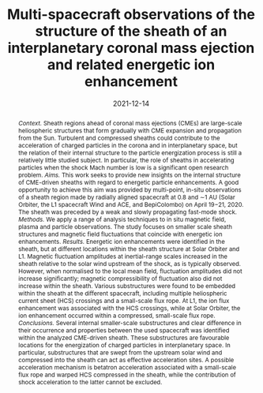 ---
# Documentation: https://wowchemy.com/docs/managing-content/

title: 'Multi-spacecraft observations of the structure of the sheath of an interplanetary coronal mass ejection and related energetic ion enhancement'
subtitle: ''
summary: ''
authors:
- E. K. J. Kilpua
- S. W. Good
- N. Dresing
- R. Vainio
- E. E. Davies
- R. J. Forsyth
- J. Gieseler 
- B. Lavraud 
- E. Asvestari 
- D. Morosan 
- J. Pomoell 
- D. Price 
- D. Heyener 
- T. S. Horbury 
- V. Angelini 
- H. O'Brien
- V. Evans 
- J. Rodriguez-Pacheco 
- R. Gómez Herrero 
- G. Ho 
- R. Wimmer-Schweingruber
tags:
- Coronal Mass Ejection
- SEP
- SERPENTINE
- Solar Energetic Particles
- Solar Orbiter
categories: []
date: '2021-12-14'
lastmod: 2021-12-14T20:37:16+02:00
featured: false
draft: false

# Featured image
# To use, add an image named `featured.jpg/png` to your page's folder.
# Focal points: Smart, Center, TopLeft, Top, TopRight, Left, Right, BottomLeft, Bottom, BottomRight.
image:
  caption: ''
  focal_point: ''
  preview_only: false

# Projects (optional).
#   Associate this post with one or more of your projects.
#   Simply enter your project's folder or file name without extension.
#   E.g. `projects = ["internal-project"]` references `content/project/deep-learning/index.md`.
#   Otherwise, set `projects = []`.
projects: []
publishDate: '2021-12-14T18:37:16.395038Z'
publication_types:
- '2'
abstract: '*Context.* Sheath regions ahead of coronal mass ejections (CMEs) are large-scale heliospheric structures that form gradually with CME expansion and propagation from the Sun. Turbulent and compressed sheaths could contribute to the acceleration of charged particles in the corona and in interplanetary space, but the relation of their internal structure to the particle energization process is still a relatively little studied subject. In particular, the role of sheaths in accelerating particles when the shock Mach number is low is a significant open research problem. 
*Aims.* This work seeks to provide new insights on the internal structure of CME-driven sheaths with regard to energetic particle enhancements. A good opportunity to achieve this aim was provided by multi-point, in-situ observations of a sheath region made by radially aligned spacecraft at 0.8 and ∼1 AU (Solar Orbiter, the L1 spacecraft Wind and ACE, and BepiColombo) on April 19−21, 2020. The sheath was preceded by a weak and slowly propagating fast-mode shock. 
*Methods.* We apply a range of analysis techniques to in situ magnetic field, plasma and particle observations. The study focuses on smaller scale sheath structures and magnetic field fluctuations that coincide with energetic ion enhancements. 
*Results.* Energetic ion enhancements were identified in the sheath, but at different locations within the sheath structure at Solar Orbiter and L1. Magnetic fluctuation amplitudes at inertial-range scales increased in the sheath relative to the solar wind upstream of the shock, as is typically observed. However, when normalised to the local mean field, fluctuation amplitudes did not increase significantly; magnetic compressibility of fluctuation also did not increase within the sheath. Various substructures were found to be embedded within the sheath at the different spacecraft, including multiple heliospheric current sheet (HCS) crossings and a small-scale flux rope. At L1, the ion flux enhancement was associated with the HCS crossings, while at Solar Orbiter, the ion enhancement occurred within a compressed, small-scale flux rope. 
*Conclusions.* Several internal smaller-scale substructures and clear difference in their occurrence and properties between the used spacecraft was identified within the analyzed CME-driven sheath. These substructures are favourable locations for the energization of charged particles in interplanetary space. In particular, substructures that are swept from the upstream solar wind and compressed into the sheath can act as effective acceleration sites. A possible acceleration mechanism is betatron acceleration associated with a small-scale flux rope and warped HCS compressed in the sheath, while the contribution of shock acceleration to the latter cannot be excluded.'
publication: '*Astronomy & Astrophysics*'
# url_pdf: https://arxiv.org/pdf/2101.10691.pdf
doi: 10.1051/0004-6361/202140838
url_pdf : https://arxiv.org/pdf/2112.09472.pdf
---